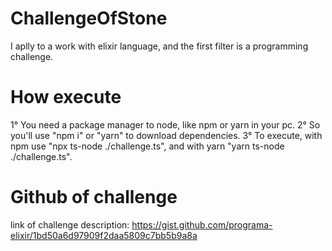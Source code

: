 # ChallengeOfStone
I aplly to a work with elixir language, and the first filter is a programming challenge.

# How execute
1° You need a package manager to node, like npm or yarn in your pc.
2° So you'll use "npm i" or "yarn" to download dependencies.
3° To execute, with npm use "npx ts-node ./challenge.ts", and with yarn "yarn ts-node ./challenge.ts".

# Github of challenge 
link of challenge description: https://gist.github.com/programa-elixir/1bd50a6d97909f2daa5809c7bb5b9a8a
